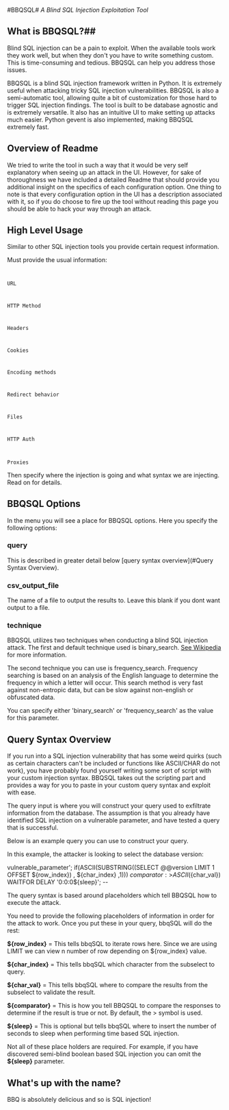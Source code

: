 #BBQSQL#
*A Blind SQL Injection Exploitation Tool*



## What is BBQSQL?##

Blind SQL injection can be a pain to exploit. When the available tools work they work well, but when they don't you have to write something custom. This is time-consuming and tedious.  BBQSQL can help you address those issues. 

BBQSQL is a blind SQL injection framework written in Python.  It is extremely useful when attacking tricky SQL injection vulnerabilities. BBQSQL is also a semi-automatic tool, allowing quite a bit of customization for those hard to trigger SQL injection findings.  The tool is built to be database agnostic and is extremely versatile.  It also has an intuitive UI to make setting up attacks much easier.  Python gevent is also implemented, making BBQSQL extremely fast.

## Overview of Readme ##
We tried to write the tool in such a way that it would be very self explanatory when seeing up an attack in the UI.  However, for sake of thoroughness we have included a detailed Readme that should provide you additional insight on the specifics of each configuration option.  One thing to note is that every configuration option in the UI has a description associated with it, so if you do choose to fire up the tool without reading this page you should be able to hack your way through an attack.  

## High Level Usage ##

Similar to other SQL injection tools you provide certain request information.  

Must provide the usual information:
<code>

URL

HTTP Method

Headers

Cookies

Encoding methods

Redirect behavior

Files

HTTP Auth

Proxies
</code>

Then specify where the injection is going and what syntax we are injecting.  Read on for details.  

## BBQSQL Options ##

In the menu you will see a place for BBQSQL options.  Here you specify the following options:

### query ###

This is described in greater detail below [query syntax overview](#Query Syntax Overview).

### csv\_output\_file ###

The name of a file to output the results to. Leave this blank if you dont want output to a file.

### technique ###

BBQSQL utilizes two techniques when conducting a blind SQL injection attack.  The first and default technique used is binary_search.  [See Wikipedia](http://example.net/) for more information.

The second technique you can use is frequency_search.  Frequency searching is based on an analysis of the English language to determine the frequency in which a letter will occur.  This search method is very fast against non-entropic data, but can be slow against non-english or obfuscated data.

You can specify either 'binary_search' or 'frequency_search' as the value for this parameter.  



## Query Syntax Overview<a id="Query Syntax Overview"></a> ##

If you run into a SQL injection vulnerability that has some weird quirks (such as certain characters can't be included or functions like ASCII/CHAR do not work), you have probably found yourself writing some sort of script with your custom injection syntax.  BBQSQL takes out the scripting part and provides a way for you to paste in your custom query syntax and exploit with ease.  

The query input is where you will construct your query used to exfiltrate information from the database.  The assumption is that you already have identified SQL injection on a vulnerable parameter, and have tested a query that is successful.

Below is an example query you can use to construct your query.

In this example, the attacker is looking to select the database version:

vulnerable_parameter'; if(ASCII(SUBSTRING((SELECT @@version LIMIT 1 OFFSET ${row_index}) , ${char_index} ,1))) ${comparator:>}ASCII(${char_val}) WAITFOR DELAY '0\:0\:0${sleep}'; --


The query syntax is based around placeholders which tell BBQSQL how to execute the attack.  

You need to provide the following placeholders of information  in order for the attack to work.  Once you put these in your query, bbqSQL will do the rest:

__${row_index}__ = This tells bbqSQL to iterate rows here.  Since we are using LIMIT we can view n number of row depending on ${row_index} value.

__${char_index}__ = This tells bbqSQL which character from the subselect to query.  

__${char_val}__ = This tells bbqSQL where to compare the results  from the subselect to validate the result.

__${comparator}__ = This is how you tell BBQSQL to compare the responses to determine if the result is true or not.  By default, the > symbol is used. 

__${sleep}__ = This is optional but tells bbqSQL where to insert the number of seconds to sleep when performing time based SQL injection.

Not all of these place holders are required.  For example, if you have discovered semi-blind boolean based SQL injection you can omit the __${sleep}__ parameter.  



## What's up with the name? ##

BBQ is absolutely delicious and so is SQL injection!
  
